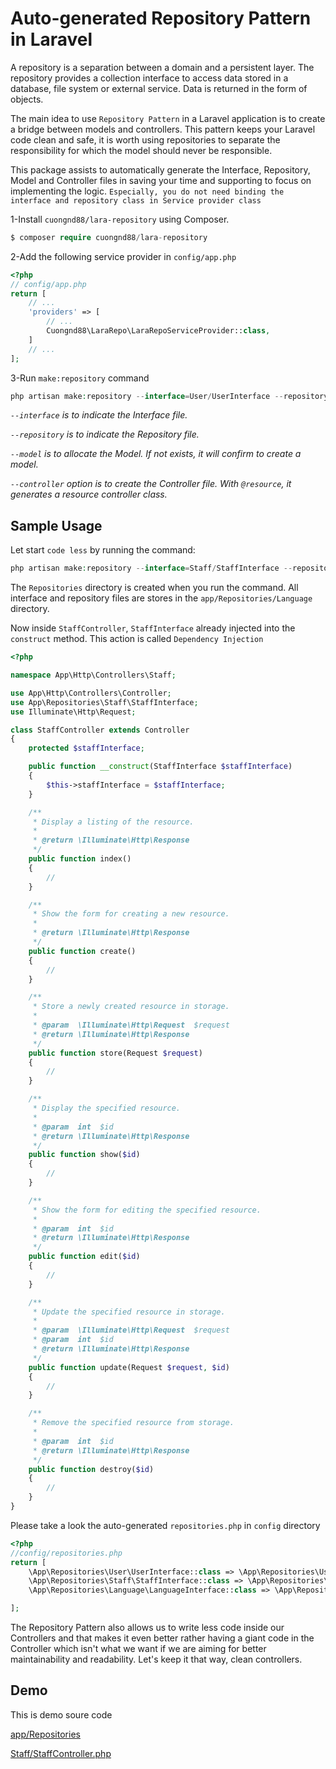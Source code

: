 # Auto-generated Repository Pattern in Laravel

A repository is a separation between a domain and a persistent layer. The repository provides a collection interface to access data stored in a database, file system or external service. Data is returned in the form of objects.

The main idea to use `Repository Pattern` in a Laravel application is to create a bridge between models and controllers. This pattern keeps your Laravel code clean and safe, it is worth using repositories to separate the responsibility for which the model should never be responsible.

This package assists to automatically generate the Interface, Repository, Model and Controller files in saving your time and supporting to focus on implementing the logic. `Especially, you do not need binding the interface and repository class in Service provider class`

1-Install `cuongnd88/lara-repository` using Composer.

```php
$ composer require cuongnd88/lara-repository
```

2-Add the following service provider in `config/app.php`

```php
<?php
// config/app.php
return [
    // ...
    'providers' => [
        // ...
        Cuongnd88\LaraRepo\LaraRepoServiceProvider::class,
    ]
    // ...
];
```

3-Run `make:repository` command

```php
php artisan make:repository --interface=User/UserInterface --repository=User/UserRepository --model=Models/User --controller=User/UserController

```

_`--interface` is to indicate the Interface file._

_`--repository` is to indicate the Repository file._

_`--model` is to allocate the Model. If not exists, it will confirm to create a model._

_`--controller` option is to create the Controller file. With `@resource`, it generates a resource controller class._


## Sample Usage


Let start `code less` by running the command:

```php
php artisan make:repository --interface=Staff/StaffInterface --repository=Staff/StaffRepository --model=Models/Staff --controller=Staff/StaffController@resource

```

The `Repositories` directory is created when you run the command. All interface and repository files are stores in the `app/Repositories/Language` directory.

Now inside `StaffController`, `StaffInterface` already injected into the `construct` method. This action is called `Dependency Injection`

```php
<?php

namespace App\Http\Controllers\Staff;

use App\Http\Controllers\Controller;
use App\Repositories\Staff\StaffInterface;
use Illuminate\Http\Request;

class StaffController extends Controller
{
    protected $staffInterface;

    public function __construct(StaffInterface $staffInterface)
    {
        $this->staffInterface = $staffInterface;        
    }

    /**
     * Display a listing of the resource.
     *
     * @return \Illuminate\Http\Response
     */
    public function index()
    {
        //
    }

    /**
     * Show the form for creating a new resource.
     *
     * @return \Illuminate\Http\Response
     */
    public function create()
    {
        //
    }

    /**
     * Store a newly created resource in storage.
     *
     * @param  \Illuminate\Http\Request  $request
     * @return \Illuminate\Http\Response
     */
    public function store(Request $request)
    {
        //
    }

    /**
     * Display the specified resource.
     *
     * @param  int  $id
     * @return \Illuminate\Http\Response
     */
    public function show($id)
    {
        //
    }

    /**
     * Show the form for editing the specified resource.
     *
     * @param  int  $id
     * @return \Illuminate\Http\Response
     */
    public function edit($id)
    {
        //
    }

    /**
     * Update the specified resource in storage.
     *
     * @param  \Illuminate\Http\Request  $request
     * @param  int  $id
     * @return \Illuminate\Http\Response
     */
    public function update(Request $request, $id)
    {
        //
    }

    /**
     * Remove the specified resource from storage.
     *
     * @param  int  $id
     * @return \Illuminate\Http\Response
     */
    public function destroy($id)
    {
        //
    }
}

```

Please take a look the auto-generated `repositories.php` in `config` directory

```php
<?php
//config/repositories.php
return [
    \App\Repositories\User\UserInterface::class => \App\Repositories\User\UserRepository::class,
    \App\Repositories\Staff\StaffInterface::class => \App\Repositories\Staff\StaffRepository::class,
    \App\Repositories\Language\LanguageInterface::class => \App\Repositories\Language\LanguageRepository::class,

];

```

The Repository Pattern also allows us to write less code inside our Controllers and that makes it even better rather having a giant code in the Controller which isn't what we want if we are aiming for better maintainability and readability. Let's keep it that way, clean controllers.

## Demo

This is demo soure code

[app/Repositories](https://github.com/cuongnd88/lara-colab/tree/master/alpha/app/Repositories)

[Staff/StaffController.php](https://github.com/cuongnd88/lara-colab/blob/master/alpha/app/Http/Controllers/Staff/StaffController.php)
